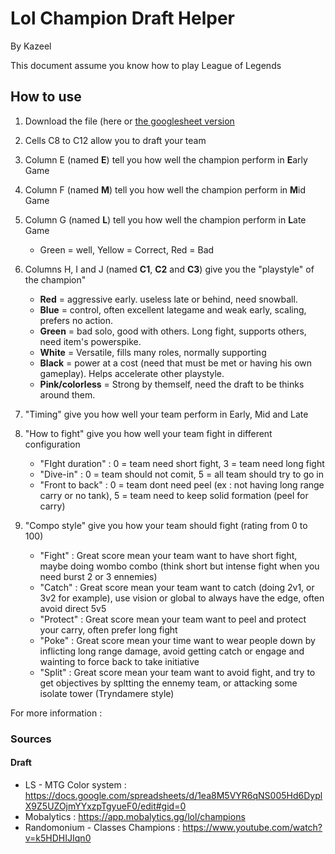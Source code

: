 # Lol Champion Draft Helper

By Kazeel

This document assume you know how to play League of Legends

## How to use
1. Download the file (here or [the googlesheet version](https://docs.google.com/spreadsheets/d/1QZ7Ge03MlYqUtDyqGxI6tF8feY4Jr3Bto-K-06pfMyQ/edit?usp=sharing)

2. Cells C8 to C12 allow you to draft your team

3. Column E (named **E**) tell you how well the champion perform in **E**arly Game
4. Column F (named **M**) tell you how well the champion perform in **M**id Game
5. Column G (named **L**) tell you how well the champion perform in **L**ate Game
    * Green = well, Yellow = Correct, Red = Bad 

6. Columns H, I and J (named **C1**, **C2** and **C3**) give you the "playstyle" of the champion"
    * **Red** = aggressive early. useless late or behind, need snowball.
    * **Blue** = control, often excellent lategame and weak early, scaling, prefers no action.
    * **Green** = bad solo, good with others. Long fight, supports others, need item's powerspike.
    * **White** = Versatile, fills many roles, normally supporting
    * **Black** = power at a cost (need that must be met or having his own gameplay). Helps accelerate other playstyle. 
    * **Pink/colorless** = Strong by themself, need the draft to be thinks around them.

7. "Timing" give you how well your team perform in Early, Mid and Late

8. "How to fight" give you how well your team fight in different configuration 
    - "FIght duration" : 0 = team need short fight, 3 = team need long fight
    - "Dive-in" : 0 = team should not comit, 5 = all team should try to go in
    - "Front to back" : 0 = team dont need peel (ex : not having long range carry or no tank), 5 = team need to keep solid formation (peel for carry)

9. "Compo style" give you how your team should fight (rating from 0 to 100)
    - "Fight" : Great score mean your team want to have short fight, maybe doing wombo combo (think short but intense fight when you need burst 2 or 3 ennemies)
    - "Catch" : Great score mean your team want to catch (doing 2v1, or 3v2 for example), use vision or global to always have the edge, often avoid direct 5v5
    - "Protect" : Great score mean your team want to peel and protect your carry, often prefer long fight
    - "Poke" : Great score mean your time want to wear people down by inflicting long range damage, avoid getting catch or engage and wainting to force back to take initiative
    - "Split" : Great score mean your team want to avoid fight, and try to get objectives by spltting the ennemy team, or attacking some isolate tower (Tryndamere style)

For more information : 

### Sources
#### Draft
* LS - MTG Color system : https://docs.google.com/spreadsheets/d/1ea8M5VYR6qNS005Hd6DyplX9Z5UZOjmYYxzpTgyueF0/edit#gid=0
* Mobalytics : https://app.mobalytics.gg/lol/champions
* Randomonium - Classes Champions : https://www.youtube.com/watch?v=k5HDHIJIqn0
